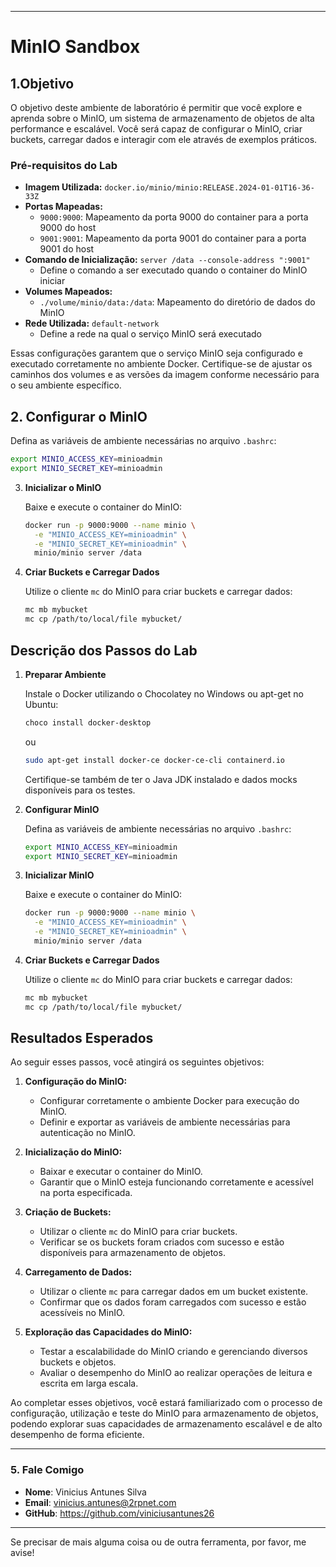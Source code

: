 
---

# MinIO Sandbox

## 1.Objetivo

O objetivo deste ambiente de laboratório é permitir que você explore e aprenda sobre o MinIO, um sistema de armazenamento de objetos de alta performance e escalável. Você será capaz de configurar o MinIO, criar buckets, carregar dados e interagir com ele através de exemplos práticos.

### Pré-requisitos do Lab

- **Imagem Utilizada:** `docker.io/minio/minio:RELEASE.2024-01-01T16-36-33Z`
- **Portas Mapeadas:**
  - `9000:9000`: Mapeamento da porta 9000 do container para a porta 9000 do host
  - `9001:9001`: Mapeamento da porta 9001 do container para a porta 9001 do host
- **Comando de Inicialização:** `server /data --console-address ":9001"`
  - Define o comando a ser executado quando o container do MinIO iniciar
- **Volumes Mapeados:**
  - `./volume/minio/data:/data`: Mapeamento do diretório de dados do MinIO
- **Rede Utilizada:** `default-network`
  - Define a rede na qual o serviço MinIO será executado

Essas configurações garantem que o serviço MinIO seja configurado e executado corretamente no ambiente Docker. Certifique-se de ajustar os caminhos dos volumes e as versões da imagem conforme necessário para o seu ambiente específico.

## 2. **Configurar o MinIO**

   Defina as variáveis de ambiente necessárias no arquivo `.bashrc`:

   ```bash
   export MINIO_ACCESS_KEY=minioadmin
   export MINIO_SECRET_KEY=minioadmin
   ```

3. **Inicializar o MinIO**

   Baixe e execute o container do MinIO:

   ```bash
   docker run -p 9000:9000 --name minio \
     -e "MINIO_ACCESS_KEY=minioadmin" \
     -e "MINIO_SECRET_KEY=minioadmin" \
     minio/minio server /data
   ```

4. **Criar Buckets e Carregar Dados**

   Utilize o cliente `mc` do MinIO para criar buckets e carregar dados:

   ```bash
   mc mb mybucket
   mc cp /path/to/local/file mybucket/
   ```

## Descrição dos Passos do Lab

1. **Preparar Ambiente**

   Instale o Docker utilizando o Chocolatey no Windows ou apt-get no Ubuntu:

   ```bash
   choco install docker-desktop
   ```

   ou

   ```bash
   sudo apt-get install docker-ce docker-ce-cli containerd.io
   ```

   Certifique-se também de ter o Java JDK instalado e dados mocks disponíveis para os testes.

2. **Configurar MinIO**

   Defina as variáveis de ambiente necessárias no arquivo `.bashrc`:

   ```bash
   export MINIO_ACCESS_KEY=minioadmin
   export MINIO_SECRET_KEY=minioadmin
   ```

3. **Inicializar MinIO**

   Baixe e execute o container do MinIO:

   ```bash
   docker run -p 9000:9000 --name minio \
     -e "MINIO_ACCESS_KEY=minioadmin" \
     -e "MINIO_SECRET_KEY=minioadmin" \
     minio/minio server /data
   ```

4. **Criar Buckets e Carregar Dados**

   Utilize o cliente `mc` do MinIO para criar buckets e carregar dados:

   ```bash
   mc mb mybucket
   mc cp /path/to/local/file mybucket/
   ```

## Resultados Esperados

Ao seguir esses passos, você atingirá os seguintes objetivos:

1. **Configuração do MinIO:**
   - Configurar corretamente o ambiente Docker para execução do MinIO.
   - Definir e exportar as variáveis de ambiente necessárias para autenticação no MinIO.

2. **Inicialização do MinIO:**
   - Baixar e executar o container do MinIO.
   - Garantir que o MinIO esteja funcionando corretamente e acessível na porta especificada.

3. **Criação de Buckets:**
   - Utilizar o cliente `mc` do MinIO para criar buckets.
   - Verificar se os buckets foram criados com sucesso e estão disponíveis para armazenamento de objetos.

4. **Carregamento de Dados:**
   - Utilizar o cliente `mc` para carregar dados em um bucket existente.
   - Confirmar que os dados foram carregados com sucesso e estão acessíveis no MinIO.

5. **Exploração das Capacidades do MinIO:**
   - Testar a escalabilidade do MinIO criando e gerenciando diversos buckets e objetos.
   - Avaliar o desempenho do MinIO ao realizar operações de leitura e escrita em larga escala.

Ao completar esses objetivos, você estará familiarizado com o processo de configuração, utilização e teste do MinIO para armazenamento de objetos, podendo explorar suas capacidades de armazenamento escalável e de alto desempenho de forma eficiente.

 ---
### 5. Fale Comigo
- **Nome**: Vinicius Antunes Silva
- **Email**: vinicius.antunes@2rpnet.com
- **GitHub**: https://github.com/viniciusantunes26

---

Se precisar de mais alguma coisa ou de outra ferramenta, por favor, me avise!

